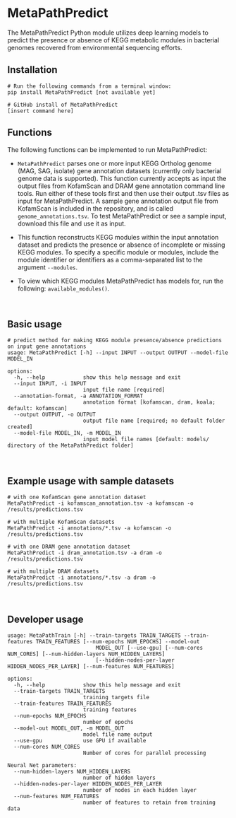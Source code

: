 # MetaPathPredict

The MetaPathPredict Python module utilizes deep learning models to predict the presence or absence of KEGG metabolic modules in bacterial genomes recovered from environmental sequencing efforts.

## Installation

```
# Run the following commands from a terminal window:
pip install MetaPathPredict [not available yet]

# GitHub install of MetaPathPredict
[insert command here]
```

## Functions

The following functions can be implemented to run MetaPathPredict:

- `MetaPathPredict` parses one or more input KEGG Ortholog genome (MAG, SAG, isolate) gene annotation datasets (currently only bacterial genome data is supported). This function currently accepts as input the output files from KofamScan and DRAM gene annotation command line tools. Run either of these tools first and then use their output .tsv files as input for MetaPathPredict. A sample gene annotation output file from KofamScan is included in the repository, and is called `genome_annotations.tsv`. To test MetaPathPredict or see a sample input, download this file and use it as input.

- This function reconstructs KEGG modules within the input annotation dataset and predicts the presence or absence of incomplete or missing KEGG modules. To specify a specific module or modules, include the module identifier or identifiers as a comma-separated list to the argument `--modules`. 

- To view which KEGG modules MetaPathPredict has models for, run the following: `available_modules()`.

<br>

## Basic usage

```
# predict method for making KEGG module presence/absence predictions on input gene annotations
usage: MetaPathPredict [-h] --input INPUT --output OUTPUT --model-file MODEL_IN

options:
  -h, --help            show this help message and exit
  --input INPUT, -i INPUT
                        input file name [required]
  --annotation-format, -a ANNOTATION_FORMAT
                        annotation format [kofamscan, dram, koala; default: kofamscan]
  --output OUTPUT, -o OUTPUT
                        output file name [required; no default folder created]
  --model-file MODEL_IN, -m MODEL_IN
                        input model file names [default: models/ directory of the MetaPathPredict folder]
```

<br>

## Example usage with sample datasets

```
# with one KofamScan gene annotation dataset
MetaPathPredict -i kofamscan_annotation.tsv -a kofamscan -o /results/predictions.tsv

# with multiple KofamScan datasets
MetaPathPredict -i annotations/*.tsv -a kofamscan -o /results/predictions.tsv

# with one DRAM gene annotation dataset
MetaPathPredict -i dram_annotation.tsv -a dram -o /results/predictions.tsv

# with multiple DRAM datasets
MetaPathPredict -i annotations/*.tsv -a dram -o /results/predictions.tsv
```

<br>

## Developer usage

```
usage: MetaPathTrain [-h] --train-targets TRAIN_TARGETS --train-features TRAIN_FEATURES [--num-epochs NUM_EPOCHS] --model-out
                            MODEL_OUT [--use-gpu] [--num-cores NUM_CORES] [--num-hidden-layers NUM_HIDDEN_LAYERS]
                            [--hidden-nodes-per-layer HIDDEN_NODES_PER_LAYER] [--num-features NUM_FEATURES]

options:
  -h, --help            show this help message and exit
  --train-targets TRAIN_TARGETS
                        training targets file
  --train-features TRAIN_FEATURES
                        training features
  --num-epochs NUM_EPOCHS
                        number of epochs
  --model-out MODEL_OUT, -m MODEL_OUT
                        model file name output
  --use-gpu             use GPU if available
  --num-cores NUM_CORES
                        Number of cores for parallel processing

Neural Net parameters:
  --num-hidden-layers NUM_HIDDEN_LAYERS
                        number of hidden layers
  --hidden-nodes-per-layer HIDDEN_NODES_PER_LAYER
                        number of nodes in each hidden layer
  --num-features NUM_FEATURES
                        number of features to retain from training data
```
